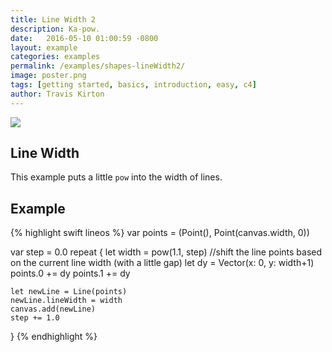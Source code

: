 ```yaml
---
title: Line Width 2
description: Ka-pow.
date:   2016-05-10 01:00:59 -0800
layout: example
categories: examples
permalink: /examples/shapes-lineWidth2/
image: poster.png
tags: [getting started, basics, introduction, easy, c4]
author: Travis Kirton
---
```

![](lineWidth.png)

## Line Width
This example puts a little `pow` into the width of lines.

## Example
{% highlight swift lineos %}
var points = (Point(), Point(canvas.width, 0))

var step = 0.0
repeat {
    let width = pow(1.1, step)
    //shift the line points based on the current line width (with a little gap)
    let dy = Vector(x: 0, y: width+1)
    points.0 += dy
    points.1 += dy

    let newLine = Line(points)
    newLine.lineWidth = width
    canvas.add(newLine)
    step += 1.0
}
{% endhighlight %}